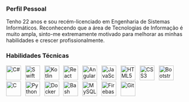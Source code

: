 ### Perfil Pessoal

Tenho 22 anos e sou recém-licenciado em Engenharia de Sistemas Informáticos. Reconhecendo que a área de Tecnologias de Informação é muito ampla, sinto-me extremamente motivado para melhorar as minhas habilidades e crescer profissionalmente.

### Habilidades Técnicas

<img src="https://cdn.jsdelivr.net/gh/devicons/devicon/icons/csharp/csharp-original.svg" width="40" height="40" title="C#" />  
<img src="https://cdn.jsdelivr.net/gh/devicons/devicon/icons/swift/swift-original.svg" width="40" height="40" title="Swift" />  
<img src="https://cdn.jsdelivr.net/gh/devicons/devicon/icons/kotlin/kotlin-original.svg" width="40" height="40" title="Kotlin" />  
<img src="https://cdn.jsdelivr.net/gh/devicons/devicon/icons/react/react-original.svg" width="40" height="40" title="React" />  
<img src="https://cdn.jsdelivr.net/gh/devicons/devicon/icons/angularjs/angularjs-original.svg" width="40" height="40" title="Angular" />  
<img src="https://cdn.jsdelivr.net/gh/devicons/devicon/icons/javascript/javascript-original.svg" width="40" height="40" title="JavaScript" />  
<img src="https://cdn.jsdelivr.net/gh/devicons/devicon/icons/html5/html5-original.svg" width="40" height="40" title="HTML5" />  
<img src="https://cdn.jsdelivr.net/gh/devicons/devicon/icons/css3/css3-original.svg" width="40" height="40" title="CSS3" />  
<img src="https://cdn.jsdelivr.net/gh/devicons/devicon/icons/bootstrap/bootstrap-original.svg" width="40" height="40" title="Bootstrap" />  
<img src="https://cdn.jsdelivr.net/gh/devicons/devicon/icons/c/c-original.svg" width="40" height="40" title="C" />  
<img src="https://cdn.jsdelivr.net/gh/devicons/devicon/icons/python/python-original.svg" width="40" height="40" title="Python" />  
<img src="https://cdn.jsdelivr.net/gh/devicons/devicon/icons/docker/docker-original.svg" width="40" height="40" title="Docker" />  
<img src="https://cdn.jsdelivr.net/gh/devicons/devicon/icons/bash/bash-original.svg" width="40" height="40" title="Bash" />  
<img src="https://cdn.jsdelivr.net/gh/devicons/devicon/icons/mysql/mysql-original.svg" width="40" height="40" title="MySQL" />  
<img src="https://cdn.jsdelivr.net/gh/devicons/devicon/icons/firebase/firebase-plain.svg" width="40" height="40" title="Firebase" />  
<img src="https://cdn.jsdelivr.net/gh/devicons/devicon/icons/git/git-original.svg" width="40" height="40" title="Git" />  
